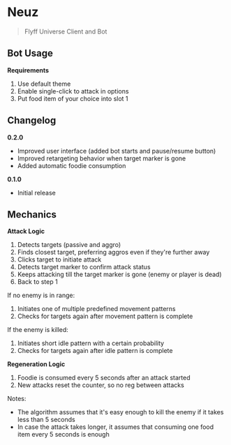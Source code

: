 # Neuz
> Flyff Universe Client and Bot

## Bot Usage

**Requirements**

1. Use default theme
2. Enable single-click to attack in options
3. Put food item of your choice into slot 1

## Changelog

**0.2.0**
- Improved user interface (added bot starts and pause/resume button)
- Improved retargeting behavior when target marker is gone
- Added automatic foodie consumption

**0.1.0**
- Initial release

## Mechanics

**Attack Logic**

1. Detects targets (passive and aggro)
2. Finds closest target, preferring aggros even if they're further away
3. Clicks target to initiate attack
4. Detects target marker to confirm attack status
5. Keeps attacking till the target marker is gone (enemy or player is dead)
6. Back to step 1

If no enemy is in range:

1. Initiates one of multiple predefined movement patterns
2. Checks for targets again after movement pattern is complete

If the enemy is killed:

1. Initiates short idle pattern with a certain probability
2. Checks for targets again after idle pattern is complete

**Regeneration Logic**

1. Foodie is consumed every 5 seconds after an attack started
2. New attacks reset the counter, so no reg between attacks

Notes:

- The algorithm assumes that it's easy enough to kill the enemy if it takes less than 5 seconds
- In case the attack takes longer, it assumes that consuming one food item every 5 seconds is enough

